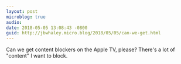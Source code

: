 ```yaml
---
layout: post
microblog: true
audio: 
date: 2018-05-05 13:08:43 -0800
guid: http://jbwhaley.micro.blog/2018/05/05/can-we-get.html
---
```

Can we get content blockers on the Apple TV, please? There's a lot of "content" I want to block. 
